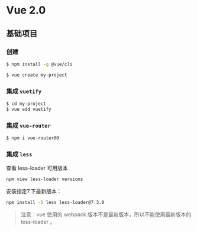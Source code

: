 # Vue 2.0

## 基础项目

### 创建

```sh
$ npm install -g @vue/cli
```

```sh
$ vue create my-project
```

### 集成 `vuetify`

```sh
$ cd my-project
$ vue add vuetify
```

### 集成 `vue-router`

```sh
$ npm i vue-router@3
```

### 集成 `less`

查看 less-loader 可用版本

```sh
npm view less-loader versions
```

安装指定7.下最新版本：

```sh
npm install -D less less-loader@7.3.0
```

> 注意：vue 使用的 webpack 版本不是最新版本，所以不能使用最新版本的 less-loader 。




































